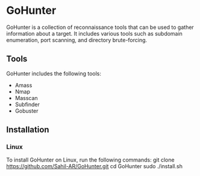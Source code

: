 # GoHunter

GoHunter is a collection of reconnaissance tools that can be used to gather information about a target. It includes various tools such as subdomain enumeration, port scanning, and directory brute-forcing.

## Tools

GoHunter includes the following tools:

- Amass
- Nmap
- Masscan
- Subfinder
- Gobuster

## Installation

### Linux

To install GoHunter on Linux, run the following commands:
git clone https://github.com/Sahil-AR/GoHunter.git
cd GoHunter
sudo ./install.sh
